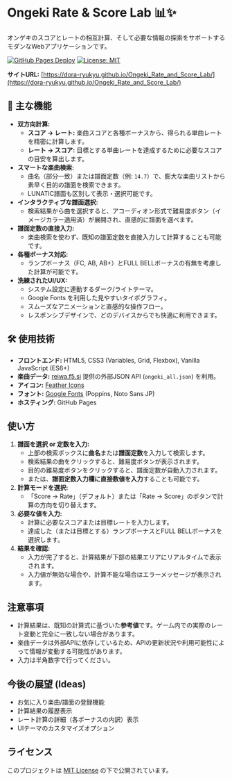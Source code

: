 # Ongeki Rate & Score Lab 📊✨

オンゲキのスコアとレートの相互計算、そして必要な情報の探索をサポートするモダンなWebアプリケーションです。

[![GitHub Pages Deploy](https://github.com/dora-ryukyu/Ongeki_Rate_and_Score_Lab/actions/workflows/deploy.yml/badge.svg)](https://dora-ryukyu.github.io/Ongeki_Rate_and_Score_Lab/) <!-- Replace with your actual badge URL if you set up Actions -->
[![License: MIT](https://img.shields.io/badge/License-MIT-blue.svg)](https://opensource.org/licenses/MIT)

**サイトURL:** [https://dora-ryukyu.github.io/Ongeki_Rate_and_Score_Lab/](https://dora-ryukyu.github.io/Ongeki_Rate_and_Score_Lab/) <!-- Replace with your actual GitHub Pages URL -->

## 🚀 主な機能

*   **双方向計算:**
    *   **スコア → レート:** 楽曲スコアと各種ボーナスから、得られる単曲レートを精密に計算します。
    *   **レート → スコア:** 目標とする単曲レートを達成するために必要なスコアの目安を算出します。
*   **スマートな楽曲検索:**
    *   曲名（部分一致）または譜面定数（例: `14.7`）で、膨大な楽曲リストから素早く目的の譜面を検索できます。
    *   LUNATIC譜面も区別して表示・選択可能です。
*   **インタラクティブな譜面選択:**
    *   検索結果から曲を選択すると、アコーディオン形式で難易度ボタン（イメージカラー適用済）が展開され、直感的に譜面を選べます。
*   **譜面定数の直接入力:**
    *   楽曲検索を使わず、既知の譜面定数を直接入力して計算することも可能です。
*   **各種ボーナス対応:**
    *   ランプボーナス（FC, AB, AB+）とFULL BELLボーナスの有無を考慮した計算が可能です。
*   **洗練されたUI/UX:**
    *   システム設定に連動するダーク/ライトテーマ。
    *   Google Fonts を利用した見やすいタイポグラフィ。
    *   スムーズなアニメーションと直感的な操作フロー。
    *   レスポンシブデザインで、どのデバイスからでも快適に利用できます。

## 🛠️ 使用技術

*   **フロントエンド:** HTML5, CSS3 (Variables, Grid, Flexbox), Vanilla JavaScript (ES6+)
*   **楽曲データ:** [reiwa.f5.si](https://reiwa.f5.si/) 提供の外部JSON API (`ongeki_all.json`) を利用。
*   **アイコン:** [Feather Icons](https://feathericons.com/)
*   **フォント:** [Google Fonts](https://fonts.google.com/) (Poppins, Noto Sans JP)
*   **ホスティング:** GitHub Pages

## 使い方

1.  **譜面を選択 or 定数を入力:**
    *   上部の検索ボックスに**曲名**または**譜面定数**を入力して検索します。
    *   検索結果の曲をクリックすると、難易度ボタンが表示されます。
    *   目的の難易度ボタンをクリックすると、譜面定数が自動入力されます。
    *   または、**譜面定数入力欄に直接数値を入力**することも可能です。
2.  **計算モードを選択:**
    *   「Score → Rate」（デフォルト）または「Rate → Score」のボタンで計算の方向を切り替えます。
3.  **必要な値を入力:**
    *   計算に必要なスコアまたは目標レートを入力します。
    *   達成した（または目標とする）ランプボーナスとFULL BELLボーナスを選択します。
4.  **結果を確認:**
    *   入力が完了すると、計算結果が下部の結果エリアにリアルタイムで表示されます。
    *   入力値が無効な場合や、計算不能な場合はエラーメッセージが表示されます。

## 注意事項

*   計算結果は、既知の計算式に基づいた**参考値**です。ゲーム内での実際のレート変動と完全に一致しない場合があります。
*   楽曲データは外部APIに依存しているため、APIの更新状況や利用可能性によって情報が変動する可能性があります。
*   入力は半角数字で行ってください。

## 今後の展望 (Ideas)

*   お気に入り楽曲/譜面の登録機能
*   計算結果の履歴表示
*   レート計算の詳細（各ボーナスの内訳）表示
*   UIテーマのカスタマイズオプション

## ライセンス

このプロジェクトは [MIT License](LICENSE) の下で公開されています。
